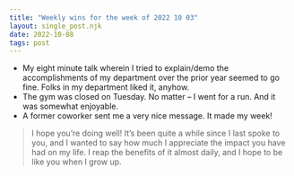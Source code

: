 ```yaml
---
title: "Weekly wins for the week of 2022 10 03"
layout: single_post.njk
date: 2022-10-08
tags: post
---
```

- My eight minute talk wherein I tried to explain/demo the accomplishments of my department over the prior year seemed to go fine. Folks in my department liked it, anyhow.
- The gym was closed on Tuesday. No matter – I went for a run. And it was somewhat enjoyable.
- A former coworker sent me a very nice message. It made my week!

> I hope you’re doing well! It’s been quite a while since I last spoke to you, and I wanted to say how much I appreciate the impact you have had on my life. I reap the benefits of it almost daily, and I hope to be like you when I grow up.
